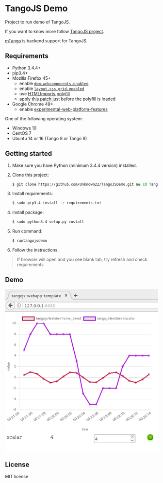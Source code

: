 # TangoJS Demo

Project to run demo of TangoJS.

If you want to know more follow [TangoJS project](http://tangojs.github.io/).

[mTango](https://bitbucket.org/hzgwpn/mtango/wiki/Home) is backend support for
TangoJS.

## Requirements
* Python 3.4.4+
* pip3.4+
* Mozilla Firefox 45+
  * enable [`dom.webcomponents.enabled`](about:config)
  * enable [`layout.css.grid.enabled`](about:config)
  * use
    [HTMLImports polyfill](http://webcomponents.org/polyfills/html-imports/)
  * apply [this patch](https://github.com/mliszcz/html-imports-firefox-patch)
    just before the polyfill is loaded
* Google Chrome 49+
  * enable [experimental-web-platform-features](chrome://flags/#enable-experimental-web-platform-features)

One of the following operating system:
* Windows 10
* CentOS 7
* Ubuntu 14 or 16 (Tango 8 or Tango 9)


## Getting started

1. Make sure you have Python (minimum 3.4.4 version) installed.

2. Clone this project:
   ```bash
   $ git clone https://github.com/Unknown22/TangoJSDemo.git && cd TangoJSDemo/tangojsdemo/
   ```

3. Install requirements:
    ```bash
    $ sudo pip3.4 install -r requirements.txt
    ```

4. Install package:
    ```bash
    $ sudo python3.4 setup.py install
    ```

3. Run command:

    ```bash
    $ runtangojsdemo
    ```

4. Follow the instructions.

> If browser will open and you see blank tab, try refresh and check requirements

## Demo

![TangoJS Demo](tangojsdemo/images/demo.png?raw=true)

## License
MIT license
